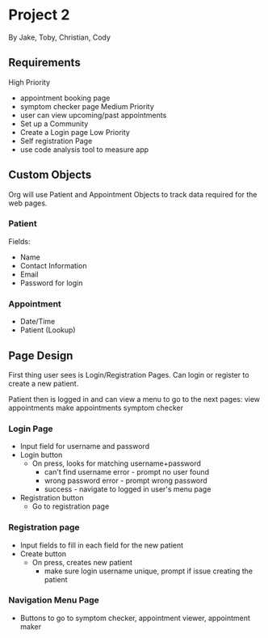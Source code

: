 # Project 2

By Jake, Toby, Christian, Cody

## Requirements

High Priority
* appointment booking page
* symptom checker page
Medium Priority
* user can view upcoming/past appointments
* Set up a Community
* Create a Login page
Low Priority
* Self registration Page
* use code analysis tool to measure app

## Custom Objects

Org will use Patient and Appointment Objects to track data required for the web pages.

### Patient
Fields:
* Name
* Contact Information
* Email
* Password for login


### Appointment

* Date/Time
* Patient (Lookup)


## Page Design

First thing user sees is Login/Registration Pages.
Can login or register to create a new patient.

Patient then is logged in and can view a menu to go to the next pages:
view appointments
make appointments
symptom checker

### Login Page
* Input field for username and password
* Login button
  * On press, looks for matching username+password
    * can't find username error - prompt no user found
    * wrong password error - prompt wrong password
    * success - navigate to logged in user's menu page
* Registration button
  * Go to registration page
  
### Registration page
* Input fields to fill in each field for the new patient
* Create button
  * On press, creates new patient
    * make sure login username unique, prompt if issue creating the patient
    
### Navigation Menu Page
* Buttons to go to symptom checker, appointment viewer, appointment maker


